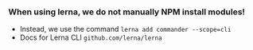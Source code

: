 ### When using lerna, we do not manually NPM install modules!

- Instead, we use the command `lerna add commander --scope=cli`
- Docs for Lerna CLI `github.com/lerna/lerna`
